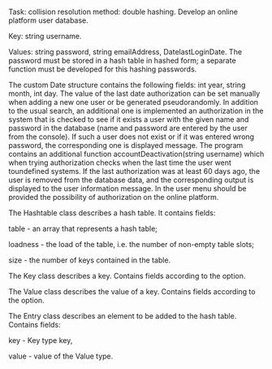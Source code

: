 Task: сollision resolution method: double hashing. Develop an online
platform user database.

Key: string username.

Values: string password, string emailAddress, DatelastLoginDate. The
password must be stored in a hash table in hashed form; a separate
function must be developed for this hashing passwords.

The custom Date structure contains the following fields: int year,
string month, int day. The value of the last date authorization can be
set manually when adding a new one user or be generated pseudorandomly.
In addition to the usual search, an additional one is implemented an
authorization in the system that is checked to see if it exists a user
with the given name and password in the database (name and password are
entered by the user from the console). If such a user does not exist or
if it was entered wrong password, the corresponding one is displayed
message. The program contains an additional function
accountDeactivation(string username) which when trying authorization
checks when the last time the user went toundefined systems. If the last
authorization was at least 60 days ago, the user is removed from the
database data, and the corresponding output is displayed to the user
information message. In the user menu should be provided the possibility
of authorization on the online platform.

The Hashtable class describes a hash table. It contains fields:

  table - an array that represents a hash table;

  loadness - the load of the table, i.e. the number of non-empty table
  slots;

  size - the number of keys contained in the table.

The Key class describes a key. Contains fields according to the option.

The Value class describes the value of a key. Contains fields according
to the option.

The Entry class describes an element to be added to the hash table.
Contains fields:

  key - Key type key,

  value - value of the Value type.

